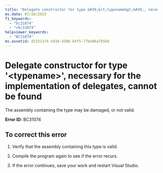 ```yaml
---
title: "Delegate constructor for type &#39;&lt;typename&gt;&#39;, necessary for the implementation of delegates, cannot be found"
ms.date: 07/20/2015
f1_keywords: 
  - "bc31074"
  - "vbc31074"
helpviewer_keywords: 
  - "BC31074"
ms.assetid: d23311f4-e918-4306-b4f5-77be96a7b5b8
---
```

# Delegate constructor for type &#39;&lt;typename&gt;&#39;, necessary for the implementation of delegates, cannot be found
The assembly containing the type may be damaged, or not valid.  
  
 **Error ID:** BC31074  
  
## To correct this error  
  
1. Verify that the assembly containing this type is valid.  
  
2. Compile the program again to see if the error recurs.  
  
3. If the error continues, save your work and restart Visual Studio.  
  
